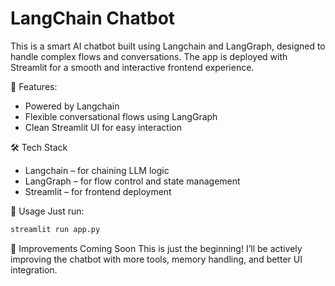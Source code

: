 # LangChain Chatbot

This is a smart AI chatbot built using Langchain and LangGraph, designed to handle complex flows and conversations. The app is deployed with Streamlit for a smooth and interactive frontend experience.

🚀 Features:
* Powered by Langchain
* Flexible conversational flows using LangGraph
* Clean Streamlit UI for easy interaction

🛠 Tech Stack
* Langchain – for chaining LLM logic
* LangGraph – for flow control and state management
* Streamlit – for frontend deployment

📌 Usage
Just run:
```bash
streamlit run app.py
```

🔄 Improvements Coming Soon
This is just the beginning! I’ll be actively improving the chatbot with more tools, memory handling, and better UI integration.
